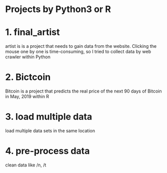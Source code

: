 # Projects by Python3 or R

# 1. final_artist
  artist is is a project that needs to gain data from the website.
  Clicking the mouse one by one is time-consuming, so I tried to collect data by web crawler within Python
  
# 2. Bictcoin

  Bitcoin is a project that predicts the real price of the next 90 days of Bitcoin in May, 2019 within R
  
# 3. load multiple data
  load multiple data sets in the same location
# 4. pre-process data
  clean data like /n, /t
